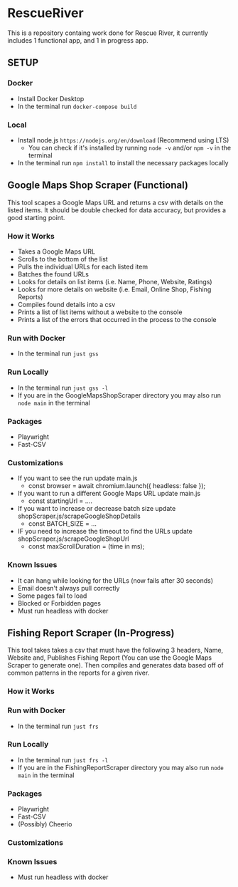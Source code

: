 # RescueRiver

This is a repository containg work done for Rescue River, it currently includes 1 functional app, and 1 in progress app.

## SETUP

### Docker

- Install Docker Desktop
- In the terminal run `docker-compose build`

### Local

- Install node.js `https://nodejs.org/en/download` (Recommend using LTS)
  - You can check if it's installed by running `node -v` and/or `npm -v` in the terminal
- In the terminal run `npm install` to install the necessary packages locally

## Google Maps Shop Scraper (Functional)

This tool scapes a Google Maps URL and returns a csv with details on the listed items.
It should be double checked for data accuracy, but provides a good starting point.

### How it Works

- Takes a Google Maps URL
- Scrolls to the bottom of the list
- Pulls the individual URLs for each listed item
- Batches the found URLs
- Looks for details on list items (i.e. Name, Phone, Website, Ratings)
- Looks for more details on website (i.e. Email, Online Shop, Fishing Reports)
- Compiles found details into a csv
- Prints a list of list items without a website to the console
- Prints a list of the errors that occurred in the process to the console

### Run with Docker

- In the terminal run `just gss`

### Run Locally

- In the terminal run `just gss -l`
- If you are in the GoogleMapsShopScraper directory you may also run `node main` in the terminal

### Packages

- Playwright
- Fast-CSV

### Customizations

- If you want to see the run update main.js
  - const browser = await chromium.launch({ headless: false });
- If you want to run a different Google Maps URL update main.js
  - const startingUrl = ....
- If you want to increase or decrease batch size update shopScraper.js/scrapeGoogleShopDetails
  - const BATCH_SIZE = ...
- IF you need to increase the timeout to find the URLs update shopScraper.js/scrapeGoogleShopUrl
  - const maxScrollDuration = (time in ms);

### Known Issues

- It can hang while looking for the URLs (now fails after 30 seconds)
- Email doesn't always pull correctly
- Some pages fail to load
- Blocked or Forbidden pages
- Must run headless with docker

## Fishing Report Scraper (In-Progress)

This tool takes takes a csv that must have the following 3 headers, Name, Website and, Publishes Fishing Report (You can use the Google Maps Scraper to generate one). Then compiles and generates data based off of common patterns in the reports for a given river.

### How it Works

### Run with Docker

- In the terminal run `just frs`

### Run Locally

- In the terminal run `just frs -l`
- If you are in the FishingReportScraper directory you may also run `node main` in the terminal

### Packages

- Playwright
- Fast-CSV
- (Possibly) Cheerio

### Customizations

### Known Issues

- Must run headless with docker
